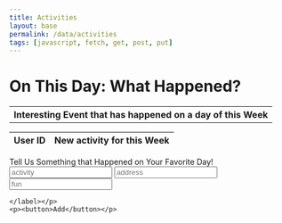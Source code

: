 ```yaml
---
title: Activities
layout: base
permalink: /data/activities
tags: [javascript, fetch, get, post, put]
---
```


<h1>On This Day: What Happened?</h1>


<html>
<body>


<table style="width:100%" id="table">
  <tr>
    <th>Interesting Event that has happened on a day of this Week</th>
  </tr>
</table>

<script>

var requestOptions = {
  method: 'GET',
  redirect: 'follow'
};


fetch("https://finalcptperiod4.duckdns.org/api/activities/", requestOptions)
  .then(response => response.json())
  .then(r => {
  r.forEach(ev => {
    const row = document.createElement("tr")
    const data = document.createElement("td")
    data.innerHTML = `${ev.address}, ${ev.fun}: ${ev.activity}`
    row.appendChild(data)
    document.getElementById("table").appendChild(row)
  })
  })
  .catch(error => console.log('error', error))




function reset() {
  window.location.reload();
}




</script>


<table>
  <thead>
  <tr>
    <th>User ID</th>
    <th>New activity for this Week</th>
  </tr>
  </thead>
  <tbody id="result">
    <!-- javascript generated data -->
  </tbody>
</table>


<script>


const resultContainer = document.getElementById("result");
  // prepare URL's to allow easy switch from deployment and localhost
const url = "https://finalcptperiod4.duckdns.org/api/activities"
  //const url = "https://flask.nighthawkcodingsociety.com/api/users"
const create_fetch = url + '/create';
const read_fetch = url + '/';
read_users();

  // Display User Table, data is fetched from Backend Database
  function read_users() {
    // prepare fetch options
    const read_options = {
      method: 'GET', // *GET, POST, PUT, DELETE, etc.
      mode: 'cors', // no-cors, *cors, same-origin
      cache: 'default', // *default, no-cache, reload, force-cache, only-if-cached
      credentials: 'omit', // include, *same-origin, omit
      headers: {
        'Content-Type': 'application/json'
      },
    };

    // fetch the data from API
    fetch(read_fetch, read_options)
      // response is a RESTful "promise" on any successful fetch
      .then(response => {
        // check for response errors
        if (response.status !== 200) {
            const errorMsg = 'Database read error: ' + response.status;
            console.log(errorMsg);
            const tr = document.createElement("tr");
            const td = document.createElement("td");
            td.innerHTML = errorMsg;
            tr.appendChild(td);
            resultContainer.appendChild(tr);
            return;
        }
        // valid response will have json data
        response.json().then(data => {
            console.log(data);
            for (let row in data) {
              console.log(data[row]);
              add_row(data[row]);
            }
        })
    })
    // catch fetch errors (ie ACCESS to server blocked)
    .catch(err => {
      console.error(err);
      const tr = document.createElement("tr");
      const td = document.createElement("td");
      td.innerHTML = err;
      tr.appendChild(td);
      resultContainer.appendChild(tr);
    });
  }
</script>


<form action="javascript:create_user()">
 <p><label>
        Tell Us Something that Happened on Your Favorite Day!
        <input type="text" name="activity" id="activity" placeholder="activity" required>
        <input type="text" name="activity" id="address" placeholder="address" required>
        <input type="text" name="activity" id="fun" placeholder="fun" required>


    </label></p>
    <p><button>Add</button></p>
</form>


<script>
  fetch(create_fetch, requestOptions)
      .then(response => {
        // trap error response from Web API
        if (response.status !== 200) {
          const errorMsg = 'Database create error: ' + response.status;
          console.log(errorMsg);
          const tr = document.createElement("tr");
          const td = document.createElement("td");
          td.innerHTML = errorMsg;
          tr.appendChild(td);
          resultContainer.appendChild(tr);
          return;
        }
        // response contains valid result
        response.json().then(data => {
            console.log(data);
            //add a table row for the new/created userid
            add_row(data);
        })
    })

  function add_row(data) {
    const tr = document.createElement("tr");
    const activity = document.createElement("td");
    const address = document.createElement("td");
    const fun = document.createElement("td");
  

    // obtain data that is specific to the API
    activity.innerHTML = data.activity; 
    address.innerHTML = data.address; 
    fun.innerHTML = data.fun; 

    // add HTML to container
    tr.appendChild(activity);
    tr.appendChild(address);
    tr.appendChild(fun);

    resultContainer.appendChild(tr);
  }

</script>

</body>

</html>